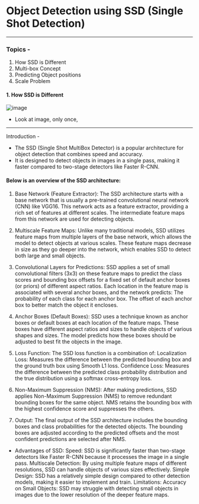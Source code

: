 
# Object Detection using SSD (Single Shot Detection)
---
### Topics -
1. How SSD is Different
2. Multi-box Concept
3. Predicting Object positions
4. Scale Problem

#### 1. How SSD is Different
![image](https://github.com/user-attachments/assets/993a15cc-f561-470d-9f02-7e540c50abdd)

- Look at image, only once,

---
Introduction - 
- The SSD (Single Shot MultiBox Detector) is a popular architecture for object detection that combines speed and accuracy.
- It is designed to detect objects in images in a single pass, making it faster compared to two-stage detectors like Faster R-CNN.

 #### Below is an overview of the SSD architecture:

1. Base Network (Feature Extractor):
The SSD architecture starts with a base network that is usually a pre-trained convolutional neural network (CNN) like VGG16. This network acts as a feature extractor, providing a rich set of features at different scales. The intermediate feature maps from this network are used for detecting objects.

2. Multiscale Feature Maps:
Unlike many traditional models, SSD utilizes feature maps from multiple layers of the base network, which allows the model to detect objects at various scales. These feature maps decrease in size as they go deeper into the network, which enables SSD to detect both large and small objects.

3. Convolutional Layers for Predictions:
SSD applies a set of small convolutional filters (3x3) on these feature maps to predict the class scores and bounding box offsets for a fixed set of default anchor boxes (or priors) of different aspect ratios.
Each location in the feature map is associated with several anchor boxes, and the network predicts:
The probability of each class for each anchor box.
The offset of each anchor box to better match the object it encloses.

4. Anchor Boxes (Default Boxes):
SSD uses a technique known as anchor boxes or default boxes at each location of the feature maps. These boxes have different aspect ratios and sizes to handle objects of various shapes and sizes. The model predicts how these boxes should be adjusted to best fit the objects in the image.

5. Loss Function:
The SSD loss function is a combination of:
Localization Loss: Measures the difference between the predicted bounding box and the ground truth box using Smooth L1 loss.
Confidence Loss: Measures the difference between the predicted class probability distribution and the true distribution using a softmax cross-entropy loss.

6. Non-Maximum Suppression (NMS):
After making predictions, SSD applies Non-Maximum Suppression (NMS) to remove redundant bounding boxes for the same object. NMS retains the bounding box with the highest confidence score and suppresses the others.

7. Output:
The final output of the SSD architecture includes the bounding boxes and class probabilities for the detected objects. The bounding boxes are adjusted according to the predicted offsets and the most confident predictions are selected after NMS.

- Advantages of SSD:
Speed: SSD is significantly faster than two-stage detectors like Faster R-CNN because it processes the image in a single pass.
Multiscale Detection: By using multiple feature maps of different resolutions, SSD can handle objects of various sizes effectively.
Simple Design: SSD has a relatively simple design compared to other detection models, making it easier to implement and train.
Limitations:
Accuracy on Small Objects: SSD may struggle with detecting small objects in images due to the lower resolution of the deeper feature maps.
